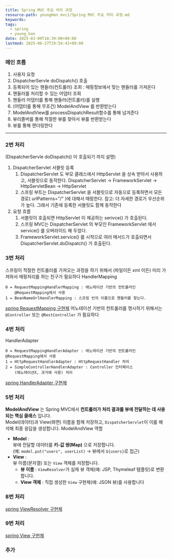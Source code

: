```yaml
---
title: Spring MVC 주요 처리 과정
resource-path: youngHan mvc1/Spring MVC 주요 처리 과정.md
keywords:
tags:
  - spring
  - young_han
date: 2025-03-09T18:39:00+09:00
lastmod: 2025-06-27T19:54:41+09:00
---
```

### 메인 흐름
1. 사용자 요청
2. DispatcherServle doDispatch() 호출
3. 등록되어 있는 핸들러(컨트롤러) 조회 : 매핑정보에서 맞는 핸들러를 가져온다
4. 핸들러를 처리할 수 있는 어댑터 조회
5. 핸들러 어댑터를 통해 핸들러(컨트롤러)를 실행
6. (어뎁터를 통해 무조건) ModelAndView 를 반환받는다
7. ModelAndView를 processDispatchResult함수를 통해 넘겨준다
8. 뷰리졸버를 통해 적절한 뷰를 찾아서 뷰를 반환받는다
9. 뷰를 통해 렌더링한다






---


### 2번 처리
(DispatcherServle doDispatch() 이 호출되기 까지 설명)
1. DispatcherServlet 서블릿 등록
	1. DispatcherServlet 도 부모 클래스에서 HttpServlet 을 상속 받아서 사용하고, 서블릿으로 동작한다. 
	   DispatcherServlet -> FrameworkServlet -> HttpServletBean -> HttpServlet
	2. 스프링 부트는 DispatcherServlet 을 서블릿으로 자동으로 등록하면서 모든 경로( urlPatterns="/" )에 대해서 매핑한다. 
	   참고: 더 자세한 경로가 우선순위가 높다. 그래서 기존에 등록한 서블릿도 함께 동작한다
2. 요청 흐름
	1. 서블릿이 호출되면 HttpServlet 이 제공하는 serivce() 가 호출된다.
	2. 스프링 MVC는 DispatcherServlet 의 부모인 FrameworkServlet 에서 service() 를 오버라이드 해 두었다.
	3. FrameworkServlet.service() 를 시작으로 여러 메서드가 호출되면서 DispatcherServlet.doDispatch() 가 호출된다.


### 3번 처리
스프링이 적절한 컨트롤러를 가져오는 과정을 하기 위해서 (파일이든 xml 이든) 미리 가져와서 매핑처리를 하는 친구가 필요하다
HandlerMapping 

```
0 = RequestMappingHandlerMapping : 애노테이션 기반의 컨트롤러인
	@RequestMapping에서 사용
1 = BeanNameUrlHandlerMapping : 스프링 빈의 이름으로 핸들러를 찾는다.
```

[spring RequestMapping 구현체](../02.inbox/spring%20RequestMapping%20구현체.md)
어노테이션 기반의 컨트롤러를 명시하기 위해서는 `@Controller` 또는 `@RestController` 가 필요하다

### 4번 처리
HandlerAdapter

```
0 = RequestMappingHandlerAdapter : 애노테이션 기반의 컨트롤러인 @RequestMapping에서 사용
1 = HttpRequestHandlerAdapter : HttpRequestHandler 처리
2 = SimpleControllerHandlerAdapter : Controller 인터페이스
	(애노테이션X, 과거에 사용) 처리
```

[spring HandlerAdapter 구현체](../02.inbox/spring%20HandlerAdapter%20구현체.md)

### 5번 처리
**ModelAndView** 는 Spring MVC에서 **컨트롤러가 처리 결과를 뷰에 전달하는 데 사용되는 핵심 클래스** 입니다.  
Model(데이터)과 View(화면) 이름을 함께 저장하고, `DispatcherServlet`이 이를 해석해 최종 응답을 생성합니다.
ModelAndView 역할
- **Model** :  
    뷰에 전달할 데이터를 **키-값 쌍(Map)** 으로 저장합니다.  
    (예: `model.put("users", userList)` → 뷰에서 `${users}`로 접근)
- **View** :  
    뷰 이름(문자열) 또는 `View` 객체를 저장합니다.
    - **뷰 이름** : `ViewResolver`가 실제 뷰 객체(예: JSP, Thymeleaf 템플릿)로 변환합니다.
    - **View 객체** : 직접 생성한 `View` 구현체(예: JSON 뷰)를 사용합니다

### 8번 처리
[spring ViewResolver 구현체](../02.inbox/spring%20ViewResolver%20구현체.md)

### 9번 처리
[spring View 구현체](../02.inbox/spring%20View%20구현체.md)

### 추가 
